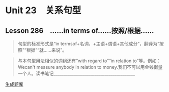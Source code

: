 ﻿ # Unit 23　关系句型
 ## Lesson 286　……in terms of……按照/根据……
 
> 句型的标准形式是“in termsof+名词，+主语+谓语+其他成分”，翻译为“按照”“根据”“就……来说”。

> 与本句型用法相似的词组还有“with regard to”“in relation to”等。例如：Wecan't measure anybody in relation to money.我们不可以用金钱衡量一个人。读书笔记________________________________________


 [生成题库](./question/f286.json)